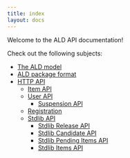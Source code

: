```yaml
---
title: index
layout: docs
---
```


Welcome to the ALD API documentation!

Check out the following subjects:

* [The ALD model](ALD-model.html)
* [ALD package format](ALD-package-format.html)
* [HTTP API](HTTP-API)
    * [Item API](HTTP-API/items)
    * [User API](HTTP-API/users)
        * [Suspension API](HTTP-API/users/suspension.html)
	* [Registration](HTTP-API/users/registration.html)
    * [Stdlib API](HTTP-API/stdlib)
        * [Stdlib Release API](HTTP-API/stdlib/releases.html)
        * [Stdlib Candidate API](HTTP-API/stdlib/candidates.html)
        * [Stdlib Pending Items API](HTTP-API/stdlib/pending.html)
        * [Stdlib Items API](HTTP-API/stdlib/items.html)
